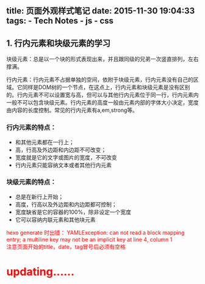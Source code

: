 title: 页面外观样式笔记
date: 2015-11-30 19:04:33
tags: 
    - Tech Notes
    - js
    - css
---
## 1. 行内元素和块级元素的学习
块级元素：总是以一个块的形式表现出来，并且跟同级的兄弟一次竖直排列，左右撑满。

行内元素：行内元素不占据单独的空间，依附于块级元素，行内元素没有自己的区域。它同样是DOM树的一个节点，在这点上，行内元素和块级元素是没有区别的。行内元素不可以设置宽与高，但可以与其他行内元素位于同一行，行内元素内一般不可以包含块级元素。行内元素的高度一般由元素内部的字体大小决定，宽度由内容的长度控制。常见的行内元素有a,em,strong等。

### 行内元素的特点：
* 和其他元素都在一行上；
* 高，行高及外边距和内边距不可改变；
* 宽度就是它的文字或图片的宽度，不可改变
* 行内元素只能容纳文本或者其他行内元素

### 块级元素的特点：
* 总是在新行上开始；
* 高度，行高以及外边距和内边距都可控制；
* 宽度缺省是它的容器的100%，除非设定一个宽度
* 它可以容纳内联元素和其他块元素

<font color=red> hexo generate 时出错： YAMLException: can not read a block mapping entry; a multiline key may not be an implicit key at line 4, column 1  
注意页面开始的title，date，tag冒号后必须有空格
 
# updating......